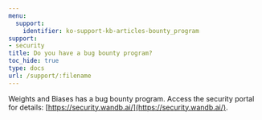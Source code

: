 ```yaml
---
menu:
  support:
    identifier: ko-support-kb-articles-bounty_program
support:
- security
title: Do you have a bug bounty program?
toc_hide: true
type: docs
url: /support/:filename
---
```


Weights and Biases has a bug bounty program. Access the security portal for details: [https://security.wandb.ai/](https://security.wandb.ai/).